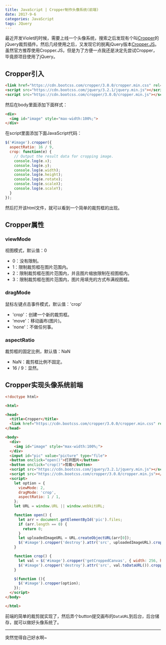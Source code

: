 ```yaml
---
title: JavaScript | Cropper制作头像系统(前端)
date: 2017-9-6
categories: JavaScript
tags: JQuery
---
```


最近开发Violet的时候，需要上线一个头像系统，搜索之后发现有个叫[Cropper](https://github.com/fengyuanchen/cropper)的jQuery裁剪插件。然后几经使用之后，又发现它的脱离jQuery版本[Cropper.JS](https://github.com/fengyuanchen/cropperjs)。虽然官方推荐使用Cropper.JS，但是为了方便一点我还是决定先尝试Cropper，毕竟原项目使用了jQuery。

<!-- more -->

## Cropper引入

```html
<link href="https://cdn.bootcss.com/cropper/3.0.0/cropper.min.css" rel="stylesheet">
<script src="https://cdn.bootcss.com/jquery/3.2.1/jquery.min.js"></script>
<script src="https://cdn.bootcss.com/cropper/3.0.0/cropper.min.js"></script>
```

然后在body里面添加下面样式：

```html
<div>
  <img id="image" style="max-width:100%;">
</div>
```

在script里面添加下面JavaScript代码：

```javascript
$('#image').cropper({
  aspectRatio: 16 / 9,
  crop: function(e) {
    // Output the result data for cropping image.
    console.log(e.x);
    console.log(e.y);
    console.log(e.width);
    console.log(e.height);
    console.log(e.rotate);
    console.log(e.scaleX);
    console.log(e.scaleY);
  }
});
```

然后打开该html文件，就可以看到一个简单的裁剪框的出现。

## Cropper属性

### viewMode

视图模式，默认值：0

* 0：没有限制。
* 1：限制裁剪框在图片范围内。
* 2：限制裁剪框在图片范围内，并且图片缩放限制在视图框内。
* 3：限制裁剪框在图片范围内，图片用填充的方式布满视图框。

### dragMode

鼠标左键点击事件模式，默认值：'crop'

* 'crop'：创建一个新的裁剪框。
* 'move'：移动画布(图片)。
* 'none'：不做任何事。

### aspectRatio

裁剪框的固定比例，默认值：NaN

* NaN：裁剪框比例不固定。
* 16 / 9：显然。


## Cropper实现头像系统前端

```html
<!doctype html>

<html>

<head>
  <title>Cropper</title>
  <link href="https://cdn.bootcss.com/cropper/3.0.0/cropper.min.css" rel="stylesheet">
</head>

<body>
  <div>
    <img id="image" style="max-width:100%;">
  </div>
  <input id="pic" value="picture" type="file">
  <button onclick="open()">打开图片</button>
  <button onclick="crop()">剪裁</button>
  <script src="https://cdn.bootcss.com/jquery/3.2.1/jquery.min.js"></script>
  <script src="https://cdn.bootcss.com/cropper/3.0.0/cropper.min.js"></script>
  <script>
    let option = {
      viewMode: 2,
      dragMode: 'crop',
      aspectRatio: 1 / 1,
    };
    let URL = window.URL || window.webkitURL;

    function open() {
      let arr = document.getElementById('pic').files;
      if (arr.length == 0) {
        return 0;
      }
      let uploadedImageURL = URL.createObjectURL(arr[0]);
      $('#image').cropper('destroy').attr('src', uploadedImageURL).cropper(option);
    }

    function crop() {
      let val = $('#image').cropper('getCroppedCanvas', { width: 256, height: 256 });
      $('#image').cropper('destroy').attr('src', val.toDataURL()).cropper(option);
    }

    $(function (){
      $('#image').cropper(option);
    });
  </script>
</body>

</html>
```

前端的简单的裁剪就实现了，然后弄个button提交画布的`DataURL`到后台，后台储存，就可以做好头像系统了。

---

突然觉得自己好水啊~
